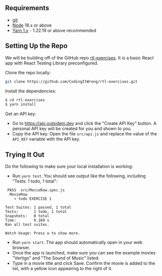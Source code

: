## Requirements

- [git](https://git-scm.com/)
- [Node](https://nodejs.org/) 18.x or above
- [Yarn 1.x](https://classic.yarnpkg.com/en/docs/install) - 1.22.19 or above recommended

## Setting Up the Repo

We will be building off of the GitHub repo [rtl-exercises](https://github.com/CodingItWrong/rtl-exercises). It is a basic React app with React Testing Library preconfigured.

Clone the repo locally:

```bash
git clone https://github.com/CodingItWrong/rtl-exercises.git
```

Install the dependencies:

```bash
$ cd rtl-exercises
$ yarn install
```

Get an API key:

- Go to <https://api.outsidein.dev> and click the "Create API Key" button. A personal API key will be created for you and shown to you.
- Copy the API key. Open the file `src/api.js` and replace the value of the `API_KEY` variable with the API key.

## Trying It Out

Do the following to make sure your local installation is working:

- Run `yarn test`. You should see output like the following, including "Tests: 1 todo, 1 total":

```text
 PASS  src/MovieRow.spec.js
  MovieRow
    ✎ todo EXERCISE 1

Test Suites: 1 passed, 1 total
Tests:       1 todo, 1 total
Snapshots:   0 total
Time:        0.169 s
Ran all test suites.

Watch Usage: Press w to show more.
```

- Run `yarn start`. The app should automatically open in your web browser.
- Once the app is launched, make sure you can see the example movies "Vertigo" and "The Sound of Music" listed.
- Type in a movie title and click Save. Confirm the movie is added to the list, with a yellow icon appearing to the right of it.
